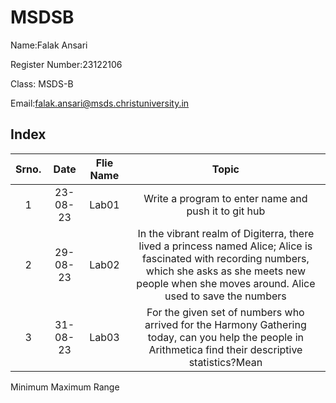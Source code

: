 # MSDSB 


Name:Falak Ansari

Register Number:23122106

Class: MSDS-B

Email:falak.ansari@msds.christuniversity.in

## Index
|Srno.|Date|Flie Name|Topic|
|:----:|:----:|:----:|:----:|
|1|23-08-23|Lab01|Write a program to enter name and push it to git hub|
|2|29-08-23|Lab02|In the vibrant realm of Digiterra, there lived a princess named Alice; Alice is fascinated with recording numbers, which she asks as she meets new people when she moves around. Alice used to save the numbers 
|3|31-08-23|Lab03|For the given set of numbers who arrived for the Harmony Gathering today, can you help the people in Arithmetica find their descriptive statistics?Mean
Minimum
Maximum
Range